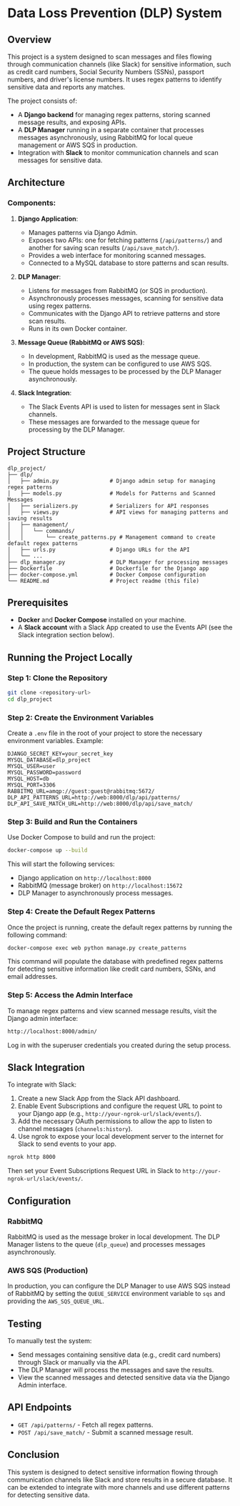 # Data Loss Prevention (DLP) System

## Overview

This project is a system designed to scan messages and files flowing through communication channels (like Slack) for sensitive information, such as credit card numbers, Social Security Numbers (SSNs), passport numbers, and driver's license numbers. It uses regex patterns to identify sensitive data and reports any matches.

The project consists of:
- A **Django backend** for managing regex patterns, storing scanned message results, and exposing APIs.
- A **DLP Manager** running in a separate container that processes messages asynchronously, using RabbitMQ for local queue management or AWS SQS in production.
- Integration with **Slack** to monitor communication channels and scan messages for sensitive data.

## Architecture

### Components:
1. **Django Application**: 
    - Manages patterns via Django Admin.
    - Exposes two APIs: one for fetching patterns (`/api/patterns/`) and another for saving scan results (`/api/save_match/`).
    - Provides a web interface for monitoring scanned messages.
    - Connected to a MySQL database to store patterns and scan results.
    
2. **DLP Manager**:
    - Listens for messages from RabbitMQ (or SQS in production).
    - Asynchronously processes messages, scanning for sensitive data using regex patterns.
    - Communicates with the Django API to retrieve patterns and store scan results.
    - Runs in its own Docker container.

3. **Message Queue (RabbitMQ or AWS SQS)**:
    - In development, RabbitMQ is used as the message queue.
    - In production, the system can be configured to use AWS SQS.
    - The queue holds messages to be processed by the DLP Manager asynchronously.

4. **Slack Integration**:
    - The Slack Events API is used to listen for messages sent in Slack channels.
    - These messages are forwarded to the message queue for processing by the DLP Manager.

## Project Structure

```
dlp_project/
├── dlp/
│   ├── admin.py                # Django admin setup for managing regex patterns
│   ├── models.py               # Models for Patterns and Scanned Messages
│   ├── serializers.py          # Serializers for API responses
│   ├── views.py                # API views for managing patterns and saving results
│   ├── management/
│   │   └── commands/
│   │       └── create_patterns.py # Management command to create default regex patterns
│   ├── urls.py                 # Django URLs for the API
│   └── ...
├── dlp_manager.py              # DLP Manager for processing messages
├── Dockerfile                  # Dockerfile for the Django app
├── docker-compose.yml          # Docker Compose configuration
└── README.md                   # Project readme (this file)
```

## Prerequisites

- **Docker** and **Docker Compose** installed on your machine.
- A **Slack account** with a Slack App created to use the Events API (see the Slack integration section below).

## Running the Project Locally

### Step 1: Clone the Repository

```bash
git clone <repository-url>
cd dlp_project
```

### Step 2: Create the Environment Variables

Create a `.env` file in the root of your project to store the necessary environment variables. Example:

```
DJANGO_SECRET_KEY=your_secret_key
MYSQL_DATABASE=dlp_project
MYSQL_USER=user
MYSQL_PASSWORD=password
MYSQL_HOST=db
MYSQL_PORT=3306
RABBITMQ_URL=amqp://guest:guest@rabbitmq:5672/
DLP_API_PATTERNS_URL=http://web:8000/dlp/api/patterns/
DLP_API_SAVE_MATCH_URL=http://web:8000/dlp/api/save_match/
```

### Step 3: Build and Run the Containers

Use Docker Compose to build and run the project:

```bash
docker-compose up --build
```

This will start the following services:
- Django application on `http://localhost:8000`
- RabbitMQ (message broker) on `http://localhost:15672`
- DLP Manager to asynchronously process messages.

### Step 4: Create the Default Regex Patterns

Once the project is running, create the default regex patterns by running the following command:

```bash
docker-compose exec web python manage.py create_patterns
```

This command will populate the database with predefined regex patterns for detecting sensitive information like credit card numbers, SSNs, and email addresses.

### Step 5: Access the Admin Interface

To manage regex patterns and view scanned message results, visit the Django admin interface:

```bash
http://localhost:8000/admin/
```

Log in with the superuser credentials you created during the setup process.

## Slack Integration

To integrate with Slack:
1. Create a new Slack App from the Slack API dashboard.
2. Enable Event Subscriptions and configure the request URL to point to your Django app (e.g., `http://your-ngrok-url/slack/events/`).
3. Add the necessary OAuth permissions to allow the app to listen to channel messages (`channels:history`).
4. Use ngrok to expose your local development server to the internet for Slack to send events to your app.

```bash
ngrok http 8000
```

Then set your Event Subscriptions Request URL in Slack to `http://your-ngrok-url/slack/events/`.

## Configuration

### RabbitMQ

RabbitMQ is used as the message broker in local development. The DLP Manager listens to the queue (`dlp_queue`) and processes messages asynchronously.

### AWS SQS (Production)

In production, you can configure the DLP Manager to use AWS SQS instead of RabbitMQ by setting the `QUEUE_SERVICE` environment variable to `sqs` and providing the `AWS_SQS_QUEUE_URL`.

## Testing

To manually test the system:
- Send messages containing sensitive data (e.g., credit card numbers) through Slack or manually via the API.
- The DLP Manager will process the messages and save the results.
- View the scanned messages and detected sensitive data via the Django Admin interface.

## API Endpoints

- `GET /api/patterns/` - Fetch all regex patterns.
- `POST /api/save_match/` - Submit a scanned message result.

## Conclusion

This system is designed to detect sensitive information flowing through communication channels like Slack and store results in a secure database. It can be extended to integrate with more channels and use different patterns for detecting sensitive data.
